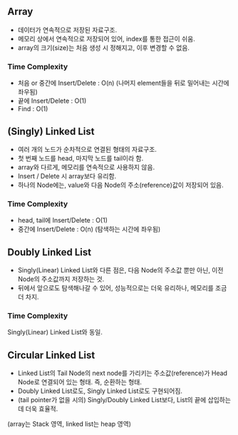 ## Array

- 데이터가 연속적으로 저장된 자료구조.
- 메모리 상에서 연속적으로 저장되어 있어, index를 통한 접근이 쉬움.
- array의 크기(size)는 처음 생성 시 정해지고, 이후 변경할 수 없음.



### Time Complexity

- 처음 or 중간에 Insert/Delete : O(n) (나머지 element들을 뒤로 밀어내는 시간에 좌우됨)
- 끝에 Insert/Delete : O(1)
- Find : O(1)



## (Singly) Linked List

- 여러 개의 노드가 순차적으로 연결된 형태의 자료구조.
- 첫 번째 노드를 head, 마지막 노드를 tail이라 함.
- array와 다르게, 메모리를 연속적으로 사용하지 않음.
- Insert / Delete 시 array보다 유리함.
- 하나의 Node에는, value와 다음 Node의 주소(reference)값이 저장되어 있음.



### Time Complexity

- head, tail에 Insert/Delete : O(1)
- 중간에 Insert/Delete : O(n) (탐색하는 시간에 좌우됨)



## Doubly Linked List

- Singly(Linear) Linked List와 다른 점은, 다음 Node의 주소값 뿐만 아닌, 이전 Node의 주소값까지 저장하는 것.
- 뒤에서 앞으로도 탐색해나갈 수 있어, 성능적으로는 더욱 유리하나, 메모리를 조금 더 차지.



### Time Complexity

Singly(Linear) Linked List와 동일.



## Circular Linked List

- Linked List의 Tail Node의 next node를 가리키는 주소값(reference)가 Head Node로 연결되어 있는 형태. 즉, 순환하는 형태.
- Doubly Linked List로도, Singly Linked List로도 구현되어짐.
- (tail pointer가 없을 시의) Singly/Doubly Linked List보다, List의 끝에 삽입하는 데 더욱 효율적.

(array는 Stack 영역, linked list는 heap 영역)